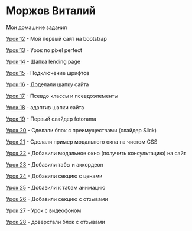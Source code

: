 # Моржов Виталий
Мои домашние задания

[Урок 12](https://vox1oot.github.io/Lesson_12/) - Мой первый сайт на bootstrap

[Урок 13](https://vox1oot.github.io/Lesson_13/) - Урок по pixel perfect

[Урок 14](https://vox1oot.github.io/Lesson_14/) - Шапка lending page

[Урок 15](https://vox1oot.github.io/Lesson_15/) - Подключение шрифтов

[Урок 16](https://vox1oot.github.io/Lesson_16/) - Доделали шапку сайта

[Урок 17](https://Vox1oot.github.io/Lesson_17/) - Псевдо классы и псевдоэлементы

[Урок 18](Vox1oot.github.io/Lesson_18/) - адаптив шапки сайта

[Урок 19](Vox1oot.github.io/Lesson_19/) - Первый слайдер fotorama

[Урок 20](https://vox1oot.github.io/Lesson_20/) - Сделали блок с преимуществами (слайдер Slick)

[Урок 21](Vox1oot.github.io/Lesson_21/) - Сделали пример модального окна на чистом CSS

[Урок 22](https://vox1oot.github.io/Lesson_22/) - Добавили модальное окно (получить консультацию) на сайт

[Урок 23](https://vox1oot.github.io/Lesson_23/) - Добавили табы и аккордеон

[Урок 24](https://vox1oot.github.io/Lesson_24/) - Добавили секцию с ценами

[Урок 25](https://vox1oot.github.io/Lesson_25/) - Добавили к табам анимацию

[Урок 26](https://vox1oot.github.io/Lesson_26/) - Добавили секцию с отзывами

[Урок 27](https://vox1oot.github.io/Lesson_27/) - Урок с видеофоном

[Урок 28](https://vox1oot.github.io/Lesson_28/) - доверстали блок с отзывами
